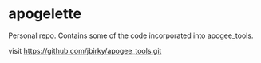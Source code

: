 # apogelette

Personal repo. Contains some of the code incorporated into apogee_tools.

visit https://github.com/jbirky/apogee_tools.git 

